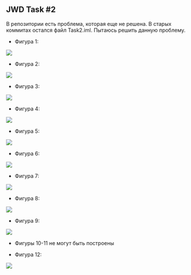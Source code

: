 ## JWD Task #2

В репозитории есть проблема, которая еще не решена. В старых коммитах остался файл Task2.iml. Пытаюсь решить данную проблему.

- Фигура 1:

![](https://github.com/PavelSidorovich/JWDTask2/blob/task2/readme/1.jpg)

- Фигура 2:

![](https://github.com/PavelSidorovich/JWDTask2/blob/task2/readme/2.jpg)

- Фигура 3:

![](https://github.com/PavelSidorovich/JWDTask2/blob/task2/readme/3.jpg)

- Фигура 4:

![](https://github.com/PavelSidorovich/JWDTask2/blob/task2/readme/4.jpg)

- Фигура 5:

![](https://github.com/PavelSidorovich/JWDTask2/blob/task2/readme/5.jpg)

- Фигура 6:

![](https://github.com/PavelSidorovich/JWDTask2/blob/task2/readme/6.jpg)

- Фигура 7:

![](https://github.com/PavelSidorovich/JWDTask2/blob/task2/readme/7.jpg)

- Фигура 8:

![](https://github.com/PavelSidorovich/JWDTask2/blob/task2/readme/8.jpg)

- Фигура 9:

![](https://github.com/PavelSidorovich/JWDTask2/blob/task2/readme/9.jpg)

- Фигуры 10-11 не могут быть построены

- Фигура 12:

![](https://github.com/PavelSidorovich/JWDTask2/blob/task2/readme/12.jpg)

